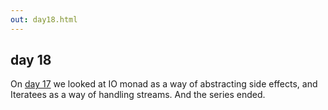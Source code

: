 ```yaml
---
out: day18.html
---
```


  [day17]: $linkBase$/learning-scalaz/day17

day 18
------

On [day 17][day17] we looked at IO monad as a way of abstracting side effects, and Iteratees as a way of handling streams. And the series ended.
